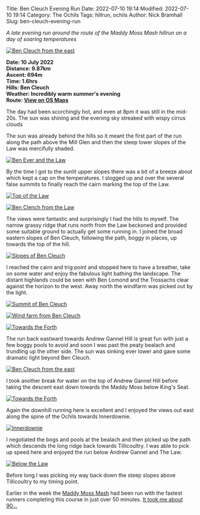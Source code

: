 Title: Ben Cleuch Evening Run
Date: 2022-07-10 19:14
Modified: 2022-07-10 19:14
Category: The Ochils
Tags: hillrun, ochils
Author: Nick Bramhall
Slug: ben-cleuch-evening-run

_A late evening run around the route of the Maddy Moss Mash hillrun on a day of soaring temperatures_

<a href="https://www.flickr.com/photos/black_friction/52207657968/in/album-72177720304755845/" title="Ben Cleuch from the east"><img src="https://live.staticflickr.com/65535/52207657968_5d3f319d9c_b.jpg" alt="Ben Cleuch from the east"></a>

<!--more-->

**Date: 10 July 2022  
Distance: 9.87km  
Ascent: 694m  
Time: 1.6hrs  
Hills: Ben Cleuch  
Weather: Incredibly warm summer's evening  
Route: [View on OS Maps](https://www.invertedworld.co.uk/hillwalking/hillwalk/528)**

The day had been scorchingly hot, and even at 8pm it was still in the mid-20s. The sun was shining and the evening sky streaked with wispy cirrus clouds 

The sun was already behind the hills so it meant the first part of the run along the path above the Mill Glen and then the steep lower slopes of the Law was mercifully shaded.

<a href="https://www.flickr.com/photos/black_friction/52208127800/in/album-72177720304755845/" title="Ben Ever and the Law"><img src="https://live.staticflickr.com/65535/52208127800_08b20b21f5_b.jpg" alt="Ben Ever and the Law"></a>

By the time I got to the sunlit upper slopes there was a bit of a breeze about which kept a cap on the temperatures. I slogged up and over the several false summits to finally reach the cairn marking the top of the Law.

<a href="https://www.flickr.com/photos/black_friction/52206623432/in/album-72177720304755845/" title="Top of the Law"><img src="https://live.staticflickr.com/65535/52206623432_bf8cf56ce6_b.jpg" alt="Top of the Law"></a>

<a href="https://www.flickr.com/photos/black_friction/52208129680/in/album-72177720304755845/" title="Ben Clench from the Law"><img src="https://live.staticflickr.com/65535/52208129680_500cd908e9_b.jpg" alt="Ben Clench from the Law"></a>

The views were fantastic and surprisingly I had the hills to myself. The narrow grassy ridge that runs north from the Law beckoned and provided some suitable ground to actually get some running in. I joined the broad eastern slopes of Ben Cleuch, following the path, boggy in places, up towards the top of the hill.

<a href="https://www.flickr.com/photos/black_friction/52207631386/in/album-72177720304755845/" title="Slopes of Ben Cleuch"><img src="https://live.staticflickr.com/65535/52207631386_95049f3bb1_b.jpg" alt="Slopes of Ben Cleuch"></a>

I reached the cairn and trig point and stopped here to have a breather, take on some water and enjoy the fabulous light bathing the landscape. The distant highlands could be seen with Ben Lomond and the Trossachs clear against the horizon to the west. Away north the windfarm was picked out by the light.

<a href="https://www.flickr.com/photos/black_friction/52206624557/in/album-72177720304755845/" title="Summit of Ben Cleuch"><img src="https://live.staticflickr.com/65535/52206624557_f6250396ea_b.jpg" alt="Summit of Ben Cleuch"></a>

<a href="https://www.flickr.com/photos/black_friction/52207901654/in/album-72177720304755845/" title="Wind farm from Ben Cleuch"><img src="https://live.staticflickr.com/65535/52207901654_ab13f55018_b.jpg" alt="Wind farm from Ben Cleuch"></a>

<a href="https://www.flickr.com/photos/black_friction/52208131655/in/album-72177720304755845/" title="Towards the Forth"><img src="https://live.staticflickr.com/65535/52208131655_ab65ed5994_b.jpg" alt="Towards the Forth"></a>

The run back eastward towards Andrew Gannel Hill is great fun with just a few boggy pools to avoid and soon I was past the peaty bealach and trundling up the other side. The sun was sinking ever lower and gave some dramatic light beyond Ben Cleuch.

<a href="https://www.flickr.com/photos/black_friction/52208134525/in/album-72177720304755845/" title="Ben Cleuch from the east"><img src="https://live.staticflickr.com/65535/52208134525_1432fe00d7_b.jpg" alt="Ben Cleuch from the east"></a>

I took another break for water on the top of Andrew Gannel Hill before taking the descent east down towards the Maddy Moss below King's Seat.

<a href="https://www.flickr.com/photos/black_friction/52206629187/in/album-72177720304755845/" title="Towards the Forth"><img src="https://live.staticflickr.com/65535/52206629187_82db8d5208_b.jpg" alt="Towards the Forth"></a>

Again the downhill running here is excellent and I enjoyed the views out east along the spine of the Ochils towards Innerdownie.

<a href="https://www.flickr.com/photos/black_friction/52207907034/in/album-72177720304755845/" title="Innerdownie"><img src="https://live.staticflickr.com/65535/52207907034_83c3f887e0_b.jpg" alt="Innerdownie"></a>

I negotiated the bogs and pools at the bealach and then picked up the path which descends the long ridge back towards Tillicoultry. I was able to pick up speed here and enjoyed the run below Andrew Gannel and The Law.

<a href="https://www.flickr.com/photos/black_friction/52206630637/in/album-72177720304755845/" title="Below the Law"><img src="https://live.staticflickr.com/65535/52206630637_5714d16e0a_b.jpg" alt="Below the Law"></a>

Before long I was picking my way back down the steep slopes above Tillicoultry to my timing point. 

Earlier in the week the [Maddy Moss Mash](http://www.ochilhillrunners.org.uk/static.aspx?id=mmm) had been run with the fastest runners completing this course in just over 50 minutes. [It took me about 90...](https://www.strava.com/activities/7448356889)


